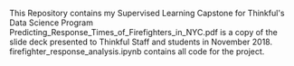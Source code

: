 This Repository contains my Supervised Learning Capstone for Thinkful's Data Science Program
Predicting_Response_Times_of_Firefighters_in_NYC.pdf is a copy of the slide deck presented to Thinkful Staff and students in November 2018.
firefighter_response_analysis.ipynb contains all code for the project.
